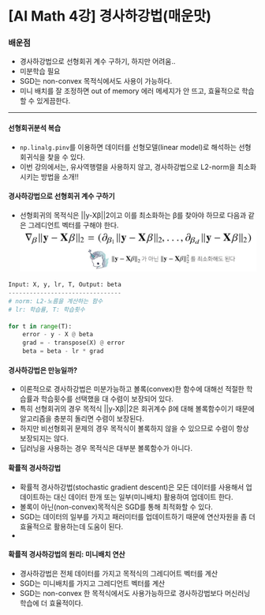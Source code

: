 # [AI Math 4강] 경사하강법(매운맛)
### 배운점
- 경사하강법으로 선형회귀 계수 구하기, 하지만 어려움..
- 미분학습 필요
- SGD는 non-convex 목적식에서도 사용이 가능하다.
- 미니 배치를 잘 조정하면 out of memory 에러 메세지가 안 뜨고, 효율적으로 학습할 수 있게끔한다.
---
#### 선형회귀분석 복습
- `np.linalg.pinv`를 이용하면 데이터를 선형모델(linear model)로 해석하는 선형회귀식을 찾을 수 있다.
- 이번 강의에서는, 유사역행렬을 사용하지 않고, 경사하강법으로 L2-norm을 최소화 시키는 방법을 소개!!

#### 경사하강법으로 선형회귀 계수 구하기
- 선형회귀의 목적식은 ||y-Xβ||2이고 이를 최소화하는 β를 찾아야 하므로 다음과 같은 그레디언트 벡터를 구해야 한다.<br>
![equation](./equation/5.JPG)
```python
Input: X, y, lr, T, Output: beta
--------------------------------
# norm: L2-노름을 계산하는 함수
# lr: 학습률, T: 학습횟수

for t in range(T):
	error - y - X @ beta
    grad = - transpose(X) @ error
    beta = beta - lr * grad
```
#### 경사하강법은 만능일까?
- 이론적으로 경사하강법은 미분가능하고 볼록(convex)한 함수에 대해선 적절한 학습률과 학습횟수를 선택했을 대 수렴이 보장되어 있다.
- 특히 선형회귀의 경우 목적식 ||y-Xβ||2은 회귀계수 β에 대해 볼록함수이기 때문에 알고리즘을 충분히 돌리면 수렴이 보장된다.
- 하지만 비선형회귀 문제의 경우 목적식이 볼록하지 않을 수 있으므로 수렴이 항상 보장되지는 않다.
- 딥러닝을 사용하는 경우 목적식은 대부분 볼록함수가 아니다.

#### 확률적 경사하강법
- 확률적 경사하강법(stochastic gradient descent)은 모든 데이터를 사용해서 업데이트하는 대신 데이터 한개 또는 일부(미니배치) 활용하여 업데이트 한다.
- 볼록이 아닌(non-convex)목적식은 SGD를 통해 최적화할 수 있다.
- SGD는 데이터의 일부를 가지고 패러미터를 업데이트하기 때문에 연산자원을 좀 더 효율적으로 활용하는데 도움이 된다.
- 
#### 확률적 경사하강법의 원리: 미니배치 연산
- 경사하강법은 전체 데이터를 가지고 목적식의 그레디어트 벡터를 계산
- SGD는 미니배치를 가지고 그레디언트 벡터를 계산
- SGD는 non-convex 한 목적식에서도 사용가능하므로 경사하강법보다 머신러닝 학습에 더 효율적이다.











